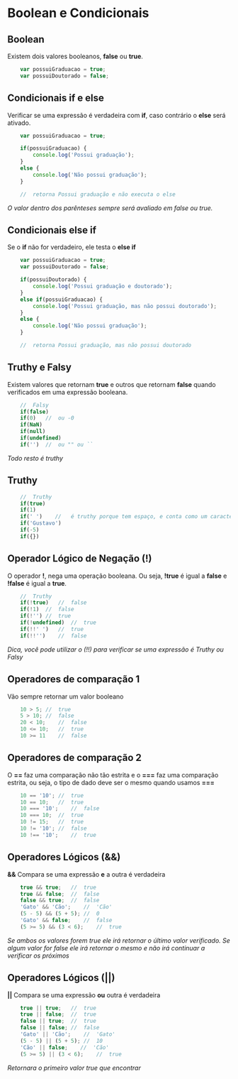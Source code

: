 # Boolean e Condicionais

## Boolean

Existem dois valores booleanos, **false** ou **true**.

```js
    var possuiGraduacao = true;
    var possuiDoutorado = false;
```

## Condicionais if e else

Verificar se uma expressão é verdadeira com **if**, caso contrário o
**else** será ativado.

```js
    var possuiGraduacao = true;

    if(possuiGraduacao) {
        console.log('Possui graduação');
    }
    else {
        console.log('Não possui graduação');
    }

    //  retorna Possui graduação e não executa o else
```

*O valor dentro dos parênteses*
*sempre será avaliado em*
*false ou true.*

## Condicionais else if

Se o **if** não for verdadeiro, ele testa o **else if**

```js
    var possuiGraduacao = true;
    var possuiDoutorado = false;

    if(possuiDoutorado) {
        console.log('Possui graduação e doutorado');
    }
    else if(possuiGraduacao) {
        console.log('Possui graduação, mas não possui doutorado');
    }
    else {
        console.log('Não possui graduação');
    }

    //  retorna Possui graduação, mas não possui doutorado
```

## Truthy e Falsy

Existem valores que retornam **true** e outros que retornam
**false** quando verificados em uma expressão booleana.

```js
    //  Falsy
    if(false)
    if(0)   //  ou -0
    if(NaN)
    if(null)
    if(undefined)
    if('')  //  ou "" ou ``
```

*Todo resto é truthy*

## Truthy

```js
    //  Truthy
    if(true)
    if(1)
    if(' ')    //   é truthy porque tem espaço, e conta como um caracter.
    if('Gustavo')
    if(-5)
    if({})
```

## Operador Lógico de Negação (!)

O operador **!**, nega uma operação booleana. Ou seja,
**!true** é igual a **false** e **!false** é igual a **true**.

```js
    //  Truthy
    if(!true)   //  false
    if(!1)  //  false
    if(!'') //  true
    if(!undefined)  //  true
    if(!!' ')   //  true
    if(!!'')    //  false
```

*Dica, você pode utilizar o (!!)*
*para verificar se uma expressão é*
*Truthy ou Falsy*

## Operadores de comparação 1

Vão sempre retornar um valor booleano

```js
    10 > 5; //  true
    5 > 10; //  false
    20 < 10;    //  false
    10 <= 10;   //  true
    10 >= 11    //  false
```

## Operadores de comparação 2

O **==** faz uma comparação não tão estrita e o **===** faz uma
comparação estrita, ou seja, o tipo de dado deve ser o mesmo
quando usamos **===**

```js
    10 == '10'; //  true
    10 == 10;   //  true
    10 === '10';    //  false
    10 === 10;  //  true
    10 != 15;   //  true
    10 != '10'; //  false
    10 !== '10';    //  true
```

## Operadores Lógicos (&&)

**&&** Compara se uma expressão **e** a outra é verdadeira

```js
    true && true;   //  true
    true && false;  //  false
    false && true;  //  false
    'Gato' && 'Cão';    //  'Cão'
    (5 - 5) && (5 + 5); //  0
    'Gato' && false;    //  false
    (5 >= 5) && (3 < 6);    //  true
```

*Se ambos os valores forem true*
*ele irá retornar o último valor verificado.*
*Se algum valor for false ele irá retornar*
*o mesmo e não irá continuar a verificar*
*os próximos*

## Operadores Lógicos (||)

**||** Compara se uma expressão **ou** outra é verdadeira

```js
    true || true;   //  true
    true || false;  //  true
    false || true;  //  true
    false || false; //  false
    'Gato' || 'Cão';    //  'Gato'
    (5 - 5) || (5 + 5); //  10
    'Cão' || false;    //  'Cão'
    (5 >= 5) || (3 < 6);    //  true
```

*Retornara o primeiro valor true que encontrar*